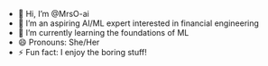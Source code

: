 - 👋 Hi, I’m @MrsO-ai
- 👀 I’m an aspiring AI/ML expert interested in financial engineering
- 🌱 I’m currently learning the foundations of ML
- 😄 Pronouns: She/Her
- ⚡ Fun fact: I enjoy the boring stuff!

<!---
AsakeAde-ai/AsakeAde-ai is a ✨ special ✨ repository because its `README.md` (this file) appears on your GitHub profile.
You can click the Preview link to take a look at your changes.
--->
